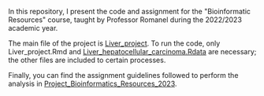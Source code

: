 In this repository, I present the code and assignment for the "Bioinformatic Resources" course, taught by Professor Romanel during the 2022/2023 academic year.

The main file of the project is [Liver_project](Liver_project.Rmd). To run the code, only Liver_project.Rmd and [Liver_hepatocellular_carcinoma.Rdata](Liver_hepatocellular_carcinoma.Rdata) are necessary; the other files are included to  certain processes.

Finally, you can find the assignment guidelines followed to perform the analysis in [Project_Bioinformatics_Resources_2023](./Project_Bioinformatics_Resources_2023.pdf).






